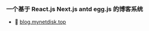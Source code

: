 ### 一个基于 React.js Next.js antd egg.js 的博客系统
- :link: [blog.mynetdisk.top](https://blog.mynetdisk.top)

